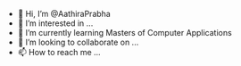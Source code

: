 - 👋 Hi, I’m @AathiraPrabha
- 👀 I’m interested in ...
- 🌱 I’m currently learning Masters of Computer Applications
- 💞️ I’m looking to collaborate on ...
- 📫 How to reach me ...

<!---
AathiraPrabha/AathiraPrabha is a ✨ special ✨ repository because its `README.md` (this file) appears on your GitHub profile.
You can click the Preview link to take a look at your changes.
--->
